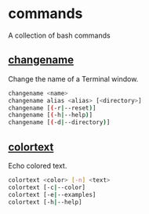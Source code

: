 # commands

A collection of bash commands

## [changename](http://htmlpreview.github.io/?https://raw.githubusercontent.com/Brickstertwo/commands/master/man/man1/changename.1.html)

Change the name of a Terminal window.

```bash
changename <name>
changename alias <alias> [<directory>]
changename [(-r|--reset)]
changename [(-h|--help)]
changename [(-d|--directory)]
```

## [colortext](http://htmlpreview.github.io/?https://raw.githubusercontent.com/Brickstertwo/commands/master/man/man1/colortext.1.html)

Echo colored text.

```bash
colortext <color> [-n] <text>
colortext [-c|--color]
colortext [-e|--examples]
colortext [-h|--help]
```
